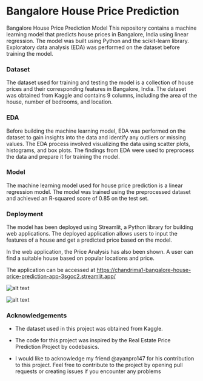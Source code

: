 
# Bangalore House Price Prediction

Bangalore House Price Prediction Model
This repository contains a machine learning model that predicts house prices in Bangalore, India using linear regression. The model was built using Python and the scikit-learn library. Exploratory data analysis (EDA) was performed on the dataset before training the model.

### Dataset
The dataset used for training and testing the model is a collection of house prices and their corresponding features in Bangalore, India. The dataset was obtained from Kaggle and contains 9 columns, including the area of the house, number of bedrooms, and location.

### EDA
Before building the machine learning model, EDA was performed on the dataset to gain insights into the data and identify any outliers or missing values. The EDA process involved visualizing the data using scatter plots, histograms, and box plots. The findings from EDA were used to preprocess the data and prepare it for training the model.

### Model
The machine learning model used for house price prediction is a linear regression model. The model was trained using the preprocessed dataset and achieved an R-squared score of 0.85 on the test set.

### Deployment
The model has been deployed using Streamlit, a Python library for building web applications. The deployed application allows users to input the features of a house and get a predicted price based on the model. 

In the web application, the Price Analysis has also been shown. A user can find a suitable house based on popular locations and price.

The application can be accessed at https://chandrima1-bangalore-house-price-prediction-app-3sgoc2.streamlit.app/






![alt text](https://img.shields.io/badge/Python-3.11-orange)

![alt text](https://img.shields.io/badge/Streamlit-Share-brightgreen)  
###  Acknowledgements

* The dataset used in this project was obtained from Kaggle.

* The code for this project was inspired by the Real Estate Price Prediction Project by codebasics.

* I would like to acknowledge my friend @ayanpro147 for his contribution to this project.
Feel free to contribute to the project by opening pull requests or creating issues if you encounter any problems